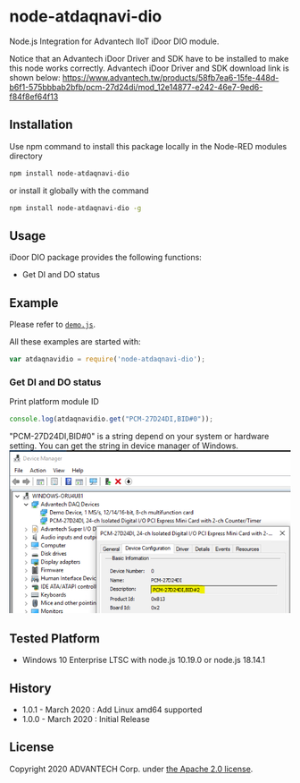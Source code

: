 # node-atdaqnavi-dio
Node.js Integration for Advantech IIoT iDoor DIO module.

Notice that an Advantech iDoor Driver and SDK have to be installed to make this node works correctly.
Advantech iDoor Driver and SDK download link is shown below:
  https://www.advantech.tw/products/58fb7ea6-15fe-448d-b6f1-575bbbab2bfb/pcm-27d24di/mod_12e14877-e242-46e7-9ed6-f84f8ef64f13


## Installation
Use npm command to install this package locally in the Node-RED modules directory
``` bash
npm install node-atdaqnavi-dio
```
or install it globally with the command
```bash
npm install node-atdaqnavi-dio -g
```


## Usage
iDoor DIO package provides the following functions:
 - Get DI and DO status


## Example
Please refer to [`demo.js`](./demo.js).

All these examples are started with:
```js
var atdaqnavidio = require('node-atdaqnavi-dio');
```

### Get DI and DO status
Print platform module ID
```js
console.log(atdaqnavidio.get("PCM-27D24DI,BID#0"));
```
"PCM-27D24DI,BID#0" is a string depend on your system or hardware setting. You can get the string in device manager of Windows.
![device_description](./device_description.png)  

## Tested Platform
- Windows 10 Enterprise LTSC with node.js 10.19.0 or node.js 18.14.1


## History
- 1.0.1 - March 2020 : Add Linux amd64 supported
- 1.0.0 - March 2020 : Initial Release

## License
Copyright 2020 ADVANTECH Corp. under [the Apache 2.0 license](LICENSE).
